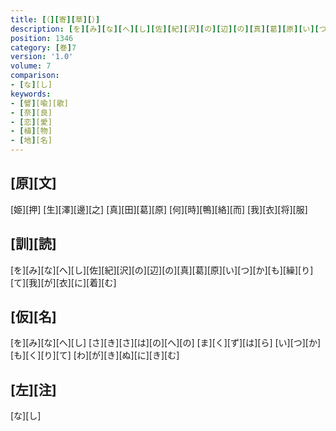 ```yaml
---
title: [（][寄][草][）]
description: [を][み][な][へ][し][佐][紀][沢][の][辺][の][真][葛][原][い][つ][か][も][繰][り][て][我][が][衣][に][着][む]
position: 1346
category: [巻]7
version: '1.0'
volume: 7
comparison:
- [な][し]
keywords:
- [譬][喩][歌]
- [奈][良]
- [恋][愛]
- [植][物]
- [地][名]
---
```


## [原][文]

[姫][押] [生][澤][邊][之] [真][田][葛][原] [何][時][鴨][絡][而] [我][衣][将][服]

## [訓][読]

[を][み][な][へ][し][佐][紀][沢][の][辺][の][真][葛][原][い][つ][か][も][繰][り][て][我][が][衣][に][着][む]

## [仮][名]

[を][み][な][へ][し] [さ][き][さ][は][の][へ][の] [ま][く][ず][は][ら] [い][つ][か][も][く][り][て] [わ][が][き][ぬ][に][き][む]

## [左][注]

[な][し]
